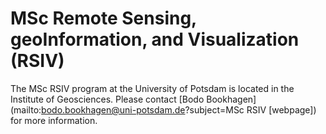 # MSc Remote Sensing, geoInformation, and Visualization (RSIV)

The MSc RSIV program at the University of Potsdam is located in the Institute of Geosciences. Please contact [Bodo Bookhagen](mailto:bodo.bookhagen@uni-potsdam.de?subject=MSc RSIV [webpage]) for more information.

